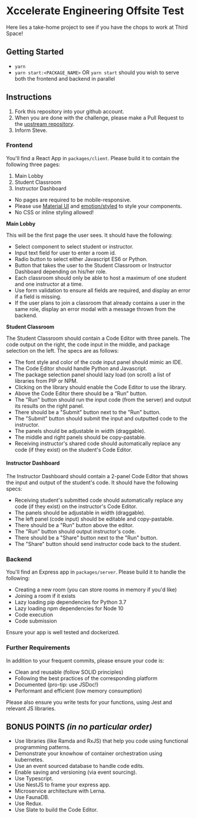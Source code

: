 # Xccelerate Engineering Offsite Test 

Here lies a take-home project to see if you have the chops to work at Third Space! 

## Getting Started

* `yarn`
* `yarn start:<PACKAGE_NAME>` OR `yarn start` should you wish to serve both the frontend and backend in parallel

## Instructions

1. Fork this repository into your github account.
1. When you are done with the challenge, please make a Pull Request to the [upstream repository](https://github.com/XccelerateOrg/ThirdSpace-offsite).
1. Inform Steve.

### Frontend

You'll find a React App in `packages/client`. Please build it to contain the following three pages:

1. Main Lobby
2. Student Classroom
3. Instructor Dashboard

- No pages are required to be mobile-responsive.
- Please use [Material UI](https://material-ui.com/) and [emotion/styled](https://emotion.sh/docs/styled) to style your components. 
- No CSS or inline styling allowed!

**Main Lobby**

This will be the first page the user sees. It should have the following:

- Select component to select student or instructor.
- Input text field for user to enter a room id.
- Radio button to select either Javascript ES6 or Python.
- Button that takes the user to the Student Classroom or Instructor Dashboard depending on his/her role.
- Each classroom should only be able to host a maximum of one student and one instructor at a time.
- Use form validation to ensure all fields are required, and display an error if a field is missing.
- If the user plans to join a classroom that already contains a user in the same role, display an error modal with a message thrown from the backend.

**Student Classroom**

The Student Classroom should contain a Code Editor with three panels. The code output on the right, the code input in the middle, and package selection on the left. The specs are as follows:

- The font style and color of the code input panel should mimic an IDE.
- The Code Editor should handle Python and Javascript.
- The package selection panel should lazy load (on scroll) a list of libraries from PIP or NPM. 
- Clicking on the library should enable the Code Editor to use the library.
- Above the Code Editor there should be a “Run” button. 
- The "Run" button should run the input code (from the server) and output its results on the right panel. 
- There should be a "Submit" button next to the "Run" button.
- The "Submit" button should submit the input and outputted code to the instructor.
- The panels should be adjustable in width (draggable).
- The middle and right panels should be copy-pastable.
- Receiving instructor's shared code should automatically replace any code (if they exist) on the student's Code Editor.

#### Instructor Dashboard

The Instructor Dashboard should contain a 2-panel Code Editor that shows the input and output of the student's code. It should have the following specs:

- Receiving student's submitted code should automatically replace any code (if they exist) on the instructor's Code Editor.
- The panels should be adjustable in width (draggable).
- The left panel (code input) should be editable and copy-pastable.
- There should be a "Run" button above the editor.
- The "Run" button should output instructor's code.
- There should be a "Share" button next to the "Run" button.
- The "Share" button should send instructor code back to the student.


### Backend

You'll find an Express app in `packages/server`. Please build it to handle the following:

- Creating a new room (you can store rooms in memory if you'd like)
- Joining a room if it exists
- Lazy loading pip dependencies for Python 3.7
- Lazy loading npm dependencies for Node 10
- Code execution
- Code submission

Ensure your app is well tested and dockerized. 

### Further Requirements

In addition to your frequent commits, please ensure your code is: 
- Clean and reusable (follow SOLID principles)
- Following the best practices of the corresponding platform
- Documented (pro-tip: use JSDoc!)
- Performant and efficient (low memory consumption)

Please also ensure you write tests for your functions, using Jest and relevant JS libraries. 

## **BONUS POINTS** *(in no particular order)*

- Use libraries (like Ramda and RxJS) that help you code using functional programming patterns.
- Demonstrate your knowhow of container orchestration using kubernetes.
- Use an event sourced database to handle code edits. 
- Enable saving and versioning (via event sourcing).
- Use Typescript.
- Use NestJS to frame your express app.
- Microservice architecture with Lerna.
- Use FaunaDB.
- Use Redux.
- Use Slate to build the Code Editor.
